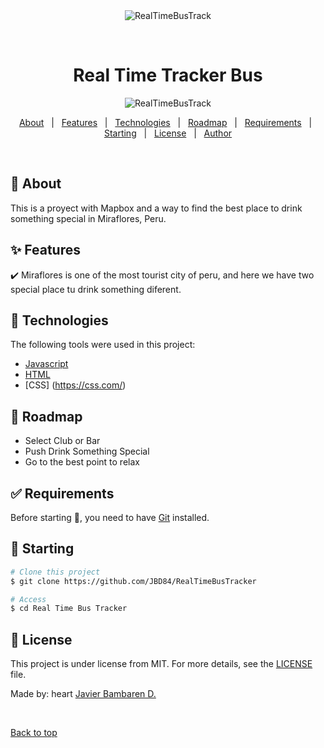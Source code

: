 <div align="center" id="top"> 
  <img src="./.github/app.gif" alt="RealTimeBusTrack" />

&#xa0;

  <!-- <a href="https:/RealTimeBusTrack.netlify.app">Demo</a> -->
</div>

<h1 align="center">Real Time Tracker Bus</h1>
<div align="center">
  <img alt ="RealTimeBusTrack" src="face.png">
</div>

<p align="center">
  <!-- <img alt="Github issues" src="https://img.shields.io/github/issues/JBD84/RealTimeBusTrack?color=56BEB8" /> -->

  <!-- <img alt="Github forks" src="https://img.shields.io/github/forks/JBD84/RealTimeBusTrack?color=56BEB8" /> -->

  <!-- <img alt="Github stars" src="https://img.shields.io/github/stars/JBD84/RealTimeBusTrack?color=56BEB8" /> -->
</p>


<p align="center">
  <a href="#dart-about">About</a> &#xa0; | &#xa0; 
  <a href="#sparkles-features">Features</a> &#xa0; | &#xa0;
  <a href="#rocket-technologies">Technologies</a> &#xa0; | &#xa0;
  <a href="#construction_worker">Roadmap</a> &#xa0; | &#xa0;
  <a href="#white_check_mark-requirements">Requirements</a> &#xa0; | &#xa0;
  <a href="#checkered_flag-starting">Starting</a> &#xa0; | &#xa0;
  <a href="#memo-license">License</a> &#xa0; | &#xa0;
  <a href="https://github.com/JBD84" target="_blank">Author</a>
</p>

<br>

## :dart: About

This is a proyect with Mapbox and a way to find the best place to drink something special in Miraflores, Peru. 

## :sparkles: Features

:heavy_check_mark: Miraflores is one of the most tourist city of peru, and here we have two special place tu drink something diferent.

## :rocket: Technologies

The following tools were used in this project:

- [Javascript](https://javascript.com/)
- [HTML](https://html.com/)
- [CSS] (https://css.com/)

## :construction_worker: Roadmap

<ul>
<li>Select Club or Bar
<li>Push Drink Something Special
<li>Go to the best point to relax
</ul>

## :white_check_mark: Requirements

Before starting :checkered_flag:, you need to have [Git](https://git-scm.com) installed.

## :checkered_flag: Starting

```bash
# Clone this project
$ git clone https://github.com/JBD84/RealTimeBusTracker

# Access
$ cd Real Time Bus Tracker
```

## :memo: License

This project is under license from MIT. For more details, see the [LICENSE](LICENSE.md) file.

Made by: heart <a href="https://github.com/JBD84" target="_blank">Javier Bambaren D.</a>

&#xa0;

<a href="#top">Back to top</a>
